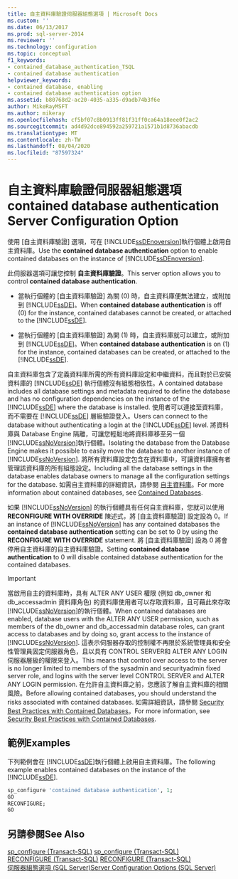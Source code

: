 ```yaml
---
title: 自主資料庫驗證伺服器組態選項 | Microsoft Docs
ms.custom: ''
ms.date: 06/13/2017
ms.prod: sql-server-2014
ms.reviewer: ''
ms.technology: configuration
ms.topic: conceptual
f1_keywords:
- contained_database_authentication_TSQL
- contained database authentication
helpviewer_keywords:
- contained database, enabling
- contained database authentication option
ms.assetid: b80768d2-ac20-4035-a335-d9adb74b3f6e
author: MikeRayMSFT
ms.author: mikeray
ms.openlocfilehash: cf5bf07c8b0913ff81f31ff0ca64a18eee0f2ac2
ms.sourcegitcommit: ad4d92dce894592a259721a1571b1d8736abacdb
ms.translationtype: MT
ms.contentlocale: zh-TW
ms.lasthandoff: 08/04/2020
ms.locfileid: "87597324"
---
```

# <a name="contained-database-authentication-server-configuration-option"></a><span data-ttu-id="2b7c8-102">自主資料庫驗證伺服器組態選項</span><span class="sxs-lookup"><span data-stu-id="2b7c8-102">contained database authentication Server Configuration Option</span></span>
  <span data-ttu-id="2b7c8-103">使用  [自主資料庫驗證] 選項，可在 [!INCLUDE[ssDEnoversion](../../includes/ssdenoversion-md.md)]執行個體上啟用自主資料庫。</span><span class="sxs-lookup"><span data-stu-id="2b7c8-103">Use the **contained database authentication** option to enable contained databases on the instance of [!INCLUDE[ssDEnoversion](../../includes/ssdenoversion-md.md)].</span></span>  
  
 <span data-ttu-id="2b7c8-104">此伺服器選項可讓您控制 **自主資料庫驗證**。</span><span class="sxs-lookup"><span data-stu-id="2b7c8-104">This server option allows you to control **contained database authentication**.</span></span>  
  
-   <span data-ttu-id="2b7c8-105">當執行個體的  [自主資料庫驗證] 為關 (0) 時，自主資料庫便無法建立，或附加到 [!INCLUDE[ssDE](../../includes/ssde-md.md)]。</span><span class="sxs-lookup"><span data-stu-id="2b7c8-105">When **contained database authentication** is off (0) for the instance, contained databases cannot be created, or attached to the [!INCLUDE[ssDE](../../includes/ssde-md.md)].</span></span>  
  
-   <span data-ttu-id="2b7c8-106">當執行個體的  [自主資料庫驗證] 為開 (1) 時，自主資料庫就可以建立，或附加到 [!INCLUDE[ssDE](../../includes/ssde-md.md)]。</span><span class="sxs-lookup"><span data-stu-id="2b7c8-106">When **contained database authentication** is on (1) for the instance, contained databases can be created, or attached to the [!INCLUDE[ssDE](../../includes/ssde-md.md)].</span></span>  
  
 <span data-ttu-id="2b7c8-107">自主資料庫包含了定義資料庫所需的所有資料庫設定和中繼資料，而且對於已安裝資料庫的 [!INCLUDE[ssDE](../../includes/ssde-md.md)] 執行個體沒有組態相依性。</span><span class="sxs-lookup"><span data-stu-id="2b7c8-107">A contained database includes all database settings and metadata required to define the database and has no configuration dependencies on the instance of the [!INCLUDE[ssDE](../../includes/ssde-md.md)] where the database is installed.</span></span> <span data-ttu-id="2b7c8-108">使用者可以連接至資料庫，而不需要在 [!INCLUDE[ssDE](../../includes/ssde-md.md)] 層級驗證登入。</span><span class="sxs-lookup"><span data-stu-id="2b7c8-108">Users can connect to the database without authenticating a login at the [!INCLUDE[ssDE](../../includes/ssde-md.md)] level.</span></span> <span data-ttu-id="2b7c8-109">將資料庫與 Database Engine 隔離，可讓您輕鬆地將資料庫移至另一個 [!INCLUDE[ssNoVersion](../../includes/ssnoversion-md.md)]執行個體。</span><span class="sxs-lookup"><span data-stu-id="2b7c8-109">Isolating the database from the Database Engine makes it possible to easily move the database to another instance of [!INCLUDE[ssNoVersion](../../includes/ssnoversion-md.md)].</span></span> <span data-ttu-id="2b7c8-110">將所有資料庫設定包含在資料庫中，可讓資料庫擁有者管理該資料庫的所有組態設定。</span><span class="sxs-lookup"><span data-stu-id="2b7c8-110">Including all the database settings in the database enables database owners to manage all the configuration settings for the database.</span></span> <span data-ttu-id="2b7c8-111">如需自主資料庫的詳細資訊，請參閱 [自主資料庫](../../relational-databases/databases/contained-databases.md)。</span><span class="sxs-lookup"><span data-stu-id="2b7c8-111">For more information about contained databases, see [Contained Databases](../../relational-databases/databases/contained-databases.md).</span></span>  
  
 <span data-ttu-id="2b7c8-112">如果 [!INCLUDE[ssNoVersion](../../includes/ssnoversion-md.md)] 的執行個體具有任何自主資料庫，您就可以使用 **RECONFIGURE WITH OVERRIDE** 陳述式，將 [自主資料庫驗證]  設定設為 0。</span><span class="sxs-lookup"><span data-stu-id="2b7c8-112">If an instance of [!INCLUDE[ssNoVersion](../../includes/ssnoversion-md.md)] has any contained databases the **contained database authentication** setting can be set to 0 by using the **RECONFIGURE WITH OVERRIDE** statement.</span></span> <span data-ttu-id="2b7c8-113">將 [自主資料庫驗證]  設為 0 將會停用自主資料庫的自主資料庫驗證。</span><span class="sxs-lookup"><span data-stu-id="2b7c8-113">Setting **contained database authentication** to 0 will disable contained database authentication for the contained databases.</span></span>  
  
> [!IMPORTANT]  
>  <span data-ttu-id="2b7c8-114">當啟用自主的資料庫時，具有 ALTER ANY USER 權限 (例如 db_owner 和 db_accessadmin 資料庫角色) 的資料庫使用者可以存取資料庫，且可藉此來存取 [!INCLUDE[ssNoVersion](../../includes/ssnoversion-md.md)]的執行個體。</span><span class="sxs-lookup"><span data-stu-id="2b7c8-114">When contained databases are enabled, database users with the ALTER ANY USER permission, such as members of the db_owner and db_accessadmin database roles, can grant access to databases and by doing so, grant access to the instance of [!INCLUDE[ssNoVersion](../../includes/ssnoversion-md.md)].</span></span> <span data-ttu-id="2b7c8-115">這表示伺服器存取的控制權不再限於系統管理員和安全性管理員固定伺服器角色，且以具有 CONTROL SERVER和 ALTER ANY LOGIN 伺服器層級的權限來登入。</span><span class="sxs-lookup"><span data-stu-id="2b7c8-115">This means that control over access to the server is no longer limited to members of the sysadmin and securityadmin fixed server role, and logins with the server level CONTROL SERVER and ALTER ANY LOGIN permission.</span></span> <span data-ttu-id="2b7c8-116">在允許自主資料庫之前，您應該了解自主資料庫的相關風險。</span><span class="sxs-lookup"><span data-stu-id="2b7c8-116">Before allowing contained databases, you should understand the risks associated with contained databases.</span></span> <span data-ttu-id="2b7c8-117">如需詳細資訊，請參閱 [Security Best Practices with Contained Databases](../../relational-databases/databases/security-best-practices-with-contained-databases.md)。</span><span class="sxs-lookup"><span data-stu-id="2b7c8-117">For more information, see [Security Best Practices with Contained Databases](../../relational-databases/databases/security-best-practices-with-contained-databases.md).</span></span>  
  
## <a name="examples"></a><span data-ttu-id="2b7c8-118">範例</span><span class="sxs-lookup"><span data-stu-id="2b7c8-118">Examples</span></span>  
 <span data-ttu-id="2b7c8-119">下列範例會在 [!INCLUDE[ssDE](../../includes/ssde-md.md)]執行個體上啟用自主資料庫。</span><span class="sxs-lookup"><span data-stu-id="2b7c8-119">The following example enables contained databases on the instance of the [!INCLUDE[ssDE](../../includes/ssde-md.md)].</span></span>  
  
```sql  
sp_configure 'contained database authentication', 1;  
GO  
RECONFIGURE;  
GO  
```  
  
## <a name="see-also"></a><span data-ttu-id="2b7c8-120">另請參閱</span><span class="sxs-lookup"><span data-stu-id="2b7c8-120">See Also</span></span>  
 <span data-ttu-id="2b7c8-121">[sp_configure &#40;Transact-SQL&#41;](/sql/relational-databases/system-stored-procedures/sp-configure-transact-sql) </span><span class="sxs-lookup"><span data-stu-id="2b7c8-121">[sp_configure &#40;Transact-SQL&#41;](/sql/relational-databases/system-stored-procedures/sp-configure-transact-sql) </span></span>  
 <span data-ttu-id="2b7c8-122">[RECONFIGURE &#40;Transact-SQL&#41;](/sql/t-sql/language-elements/reconfigure-transact-sql) </span><span class="sxs-lookup"><span data-stu-id="2b7c8-122">[RECONFIGURE &#40;Transact-SQL&#41;](/sql/t-sql/language-elements/reconfigure-transact-sql) </span></span>  
 [<span data-ttu-id="2b7c8-123">伺服器組態選項 &#40;SQL Server&#41;</span><span class="sxs-lookup"><span data-stu-id="2b7c8-123">Server Configuration Options &#40;SQL Server&#41;</span></span>](server-configuration-options-sql-server.md)  
  
  
